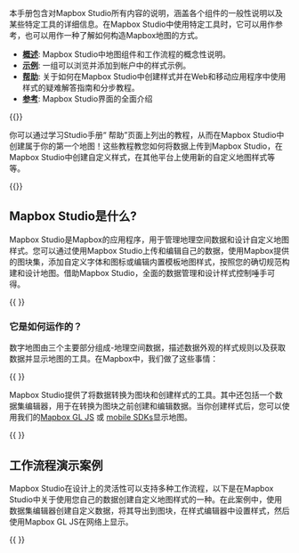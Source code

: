 
本手册包含对Mapbox Studio所有内容的说明，涵盖各个组件的一般性说明以及某些特定工具的详细信息。在Mapbox Studio中使用特定工具时，它可以用作参考，也可以用作一种了解如何构造Mapbox地图的方式。

- [**概述**](/studio-manual/overview/): Mapbox Studio中地图组件和工作流程的概念性说明。
- [**示例**](/studio-manual/examples/): 一组可以浏览并添加到帐户中的样式示例。
- [**帮助**](/studio-manual/help/): 关于如何在Mapbox Studio中创建样式并在Web和移动应用程序中使用样式的疑难解答指南和分步教程。
- [**参考**](/studio-manual/reference/): Mapbox Studio界面的全面介绍

{{<Note title="Step-by-step tutorials">}}
<!-- copyeditor disable great-->
你可以通过学习Studio手册“ 帮助”页面上列出的教程，从而在Mapbox Studio中创建属于你的第一个地图！这些教程教您如何将数据上传到Mapbox Studio，在Mapbox Studio中创建自定义样式，在其他平台上使用新的自定义地图样式等等。
<!-- copyeditor enable great-->
{{</Note>}}


## Mapbox Studio是什么?

Mapbox Studio是Mapbox的应用程序，用于管理地理空间数据和设计自定义地图样式。您可以通过使用Mapbox Studio上传和编辑自己的数据，使用Mapbox提供的图块集，添加自定义字体和图标或编辑内置模板地图样式，按照您的确切规范构建和设计地图。借助Mapbox Studio，全面的数据管理和设计样式控制唾手可得。

{{
  <WhatIsMapboxStudio />
}}

### 它是如何运作的？

数字地图由三个主要部分组成-地理空间数据，描述数据外观的样式规则以及获取数据并显示地图的工具。在Mapbox中，我们做了这些事情：

{{
  <HowDoesItWork />
}}

Mapbox Studio提供了将数据转换为图块和创建样式的工具。其中还包括一个数据集编辑器，用于在转换为图块之前创建和编辑数据。当你创建样式后，您可以使用我们的[Mapbox GL JS](https://www.mapbox.com/mapbox-gl-js) 或 [mobile SDKs](https://www.mapbox.com/mobile)显示地图。

{{
  <GLWrapper><MapboxGlSystem /></GLWrapper>
}}


## 工作流程演示案例

Mapbox Studio在设计上的灵活性可以支持多种工作流程，以下是在Mapbox Studio中关于使用您自己的数据创建自定义地图样式的一种。在此案例中，使用数据集编辑器创建自定义数据，将其导出到图块，在样式编辑器中设置样式，然后使用Mapbox GL JS在网络上显示。

{{
  <GLWrapper><SampleWorkflow /></GLWrapper>
}}
